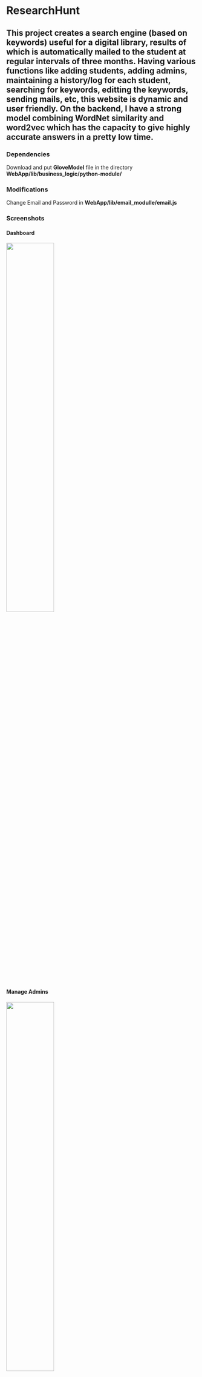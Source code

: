 # ResearchHunt

## This project creates a search engine (based on keywords) useful for a digital library, results of which is automatically mailed to the student at regular intervals of three months. Having various functions like adding students, adding admins, maintaining a history/log for each student, searching for keywords, editting the keywords, sending mails, etc, this website is dynamic and user friendly. On the backend, I have a strong model combining WordNet similarity and word2vec which has the capacity to give highly accurate answers in a pretty low time.


### Dependencies
Download and put **GloveModel** file in the directory **WebApp/lib/business_logic/python-module/**


### Modifications
Change Email and Password in **WebApp/lib/email_modulle/email.js**

### Screenshots

#### Dashboard
<img src="https://raw.githubusercontent.com/akashraj97/ResearchHunt/master/Dashboard.png" height="50%" width="50%">

#### Manage Admins
<img src="https://raw.githubusercontent.com/akashraj97/ResearchHunt/master/Admins.png" height="50%" width="50%">

#### Manage Keywords
<img src="https://raw.githubusercontent.com/akashraj97/ResearchHunt/master/Keywords.png" height="50%" width="50%">

#### Send Updates 
<img src="https://raw.githubusercontent.com/akashraj97/ResearchHunt/master/SendUpdates.png" height="50%" width="50%">

#### Manage Students
<img src="https://raw.githubusercontent.com/akashraj97/ResearchHunt/master/Students.png" height="50%" width="50%">

